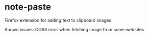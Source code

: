 # note-paste
 Firefox extension for adding text to clipboard images

 Known issues: CORS error when fetching image from some websites

